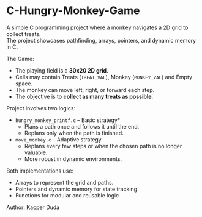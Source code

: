 # C-Hungry-Monkey-Game

A simple C programming project where a monkey navigates a 2D grid to collect treats.  
The project showcases pathfinding, arrays, pointers, and dynamic memory in C.

The Game:
- The playing field is a **30x20 2D grid**.
- Cells may contain Treats (`TREAT_VAL`), Monkey (`MONKEY_VAL`) and Empty space.
- The monkey can move left, right, or forward each step.
- The objective is to **collect as many treats as possible**.

Project involves two logics:
- `hungry_monkey_printf.c` – Basic strategy* 
   - Plans a path once and follows it until the end.  
   - Replans only when the path is finished.  
- `move_monkey.c` – Adaptive strategy  
   - Replans every few steps or when the chosen path is no longer valuable.  
   - More robust in dynamic environments.
     
Both implementations use:
- Arrays to represent the grid and paths.  
- Pointers and dynamic memory for state tracking.  
- Functions for modular and reusable logic

Author:
Kacper Duda
